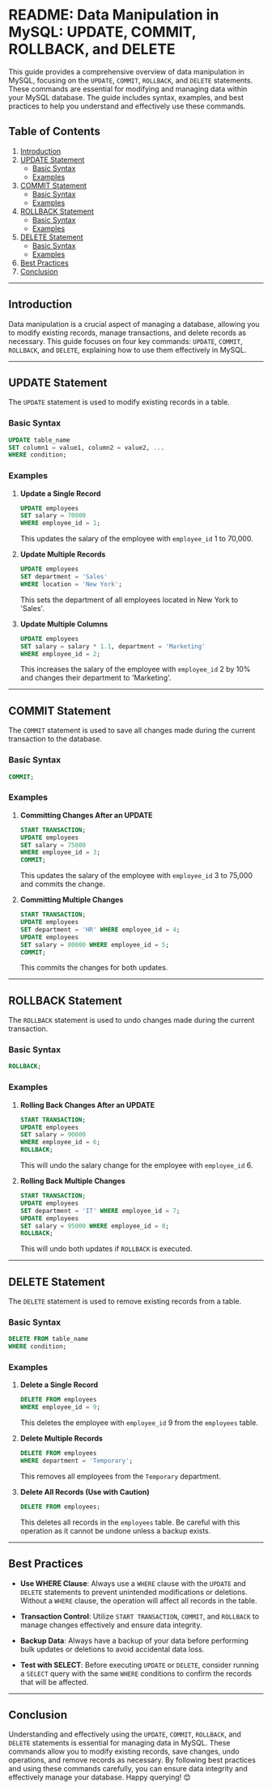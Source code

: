 # README: Data Manipulation in MySQL: UPDATE, COMMIT, ROLLBACK, and DELETE

This guide provides a comprehensive overview of data manipulation in MySQL, focusing on the `UPDATE`, `COMMIT`, `ROLLBACK`, and `DELETE` statements. These commands are essential for modifying and managing data within your MySQL database. The guide includes syntax, examples, and best practices to help you understand and effectively use these commands.

## Table of Contents
1. [Introduction](#introduction)
2. [UPDATE Statement](#update-statement)
   - [Basic Syntax](#basic-syntax)
   - [Examples](#examples)
3. [COMMIT Statement](#commit-statement)
   - [Basic Syntax](#basic-syntax-1)
   - [Examples](#examples-1)
4. [ROLLBACK Statement](#rollback-statement)
   - [Basic Syntax](#basic-syntax-2)
   - [Examples](#examples-2)
5. [DELETE Statement](#delete-statement)
   - [Basic Syntax](#basic-syntax-3)
   - [Examples](#examples-3)
6. [Best Practices](#best-practices)
7. [Conclusion](#conclusion)

---

## Introduction

Data manipulation is a crucial aspect of managing a database, allowing you to modify existing records, manage transactions, and delete records as necessary. This guide focuses on four key commands: `UPDATE`, `COMMIT`, `ROLLBACK`, and `DELETE`, explaining how to use them effectively in MySQL.

---

## UPDATE Statement

The `UPDATE` statement is used to modify existing records in a table.

### Basic Syntax
```sql
UPDATE table_name
SET column1 = value1, column2 = value2, ...
WHERE condition;
```

### Examples
1. **Update a Single Record**
   ```sql
   UPDATE employees
   SET salary = 70000
   WHERE employee_id = 1;
   ```
   This updates the salary of the employee with `employee_id` 1 to 70,000.

2. **Update Multiple Records**
   ```sql
   UPDATE employees
   SET department = 'Sales'
   WHERE location = 'New York';
   ```
   This sets the department of all employees located in New York to 'Sales'.

3. **Update Multiple Columns**
   ```sql
   UPDATE employees
   SET salary = salary * 1.1, department = 'Marketing'
   WHERE employee_id = 2;
   ```
   This increases the salary of the employee with `employee_id` 2 by 10% and changes their department to 'Marketing'.

---

## COMMIT Statement

The `COMMIT` statement is used to save all changes made during the current transaction to the database.

### Basic Syntax
```sql
COMMIT;
```

### Examples
1. **Committing Changes After an UPDATE**
   ```sql
   START TRANSACTION;
   UPDATE employees
   SET salary = 75000
   WHERE employee_id = 3;
   COMMIT;
   ```
   This updates the salary of the employee with `employee_id` 3 to 75,000 and commits the change.

2. **Committing Multiple Changes**
   ```sql
   START TRANSACTION;
   UPDATE employees
   SET department = 'HR' WHERE employee_id = 4;
   UPDATE employees
   SET salary = 80000 WHERE employee_id = 5;
   COMMIT;
   ```
   This commits the changes for both updates.

---

## ROLLBACK Statement

The `ROLLBACK` statement is used to undo changes made during the current transaction.

### Basic Syntax
```sql
ROLLBACK;
```

### Examples
1. **Rolling Back Changes After an UPDATE**
   ```sql
   START TRANSACTION;
   UPDATE employees
   SET salary = 90000
   WHERE employee_id = 6;
   ROLLBACK;
   ```
   This will undo the salary change for the employee with `employee_id` 6.

2. **Rolling Back Multiple Changes**
   ```sql
   START TRANSACTION;
   UPDATE employees
   SET department = 'IT' WHERE employee_id = 7;
   UPDATE employees
   SET salary = 95000 WHERE employee_id = 8;
   ROLLBACK;
   ```
   This will undo both updates if `ROLLBACK` is executed.

---

## DELETE Statement

The `DELETE` statement is used to remove existing records from a table.

### Basic Syntax
```sql
DELETE FROM table_name
WHERE condition;
```

### Examples
1. **Delete a Single Record**
   ```sql
   DELETE FROM employees
   WHERE employee_id = 9;
   ```
   This deletes the employee with `employee_id` 9 from the `employees` table.

2. **Delete Multiple Records**
   ```sql
   DELETE FROM employees
   WHERE department = 'Temporary';
   ```
   This removes all employees from the `Temporary` department.

3. **Delete All Records (Use with Caution)**
   ```sql
   DELETE FROM employees;
   ```
   This deletes all records in the `employees` table. Be careful with this operation as it cannot be undone unless a backup exists.

---

## Best Practices

- **Use WHERE Clause**: Always use a `WHERE` clause with the `UPDATE` and `DELETE` statements to prevent unintended modifications or deletions. Without a `WHERE` clause, the operation will affect all records in the table.
  
- **Transaction Control**: Utilize `START TRANSACTION`, `COMMIT`, and `ROLLBACK` to manage changes effectively and ensure data integrity.
  
- **Backup Data**: Always have a backup of your data before performing bulk updates or deletions to avoid accidental data loss.
  
- **Test with SELECT**: Before executing `UPDATE` or `DELETE`, consider running a `SELECT` query with the same `WHERE` conditions to confirm the records that will be affected.

---

## Conclusion

Understanding and effectively using the `UPDATE`, `COMMIT`, `ROLLBACK`, and `DELETE` statements is essential for managing data in MySQL. These commands allow you to modify existing records, save changes, undo operations, and remove records as necessary. By following best practices and using these commands carefully, you can ensure data integrity and effectively manage your database. Happy querying! 😊